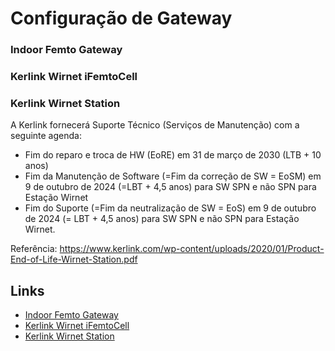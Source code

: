 # Configuração de Gateway

### Indoor Femto Gateway
### Kerlink Wirnet iFemtoCell
### Kerlink Wirnet Station
A Kerlink fornecerá Suporte Técnico (Serviços de Manutenção) com a seguinte agenda:
* Fim do reparo e troca de HW (EoRE) em 31 de março de 2030 (LTB + 10 anos)
* Fim da Manutenção de Software (=Fim da correção de SW = EoSM) em 9 de outubro de 2024 (=LBT + 4,5 anos) para SW SPN e não SPN para Estação Wirnet
* Fim do Suporte (=Fim da neutralização de SW = EoS) em 9 de outubro de 2024 (= LBT + 4,5 anos) para SW SPN e não SPN para Estação Wirnet.

Referência: <https://www.kerlink.com/wp-content/uploads/2020/01/Product-End-of-Life-Wirnet-Station.pdf>


## Links
* [Indoor Femto Gateway](https://www.browan.com/product/indoor-femto-gateway/detail)
* [Kerlink Wirnet iFemtoCell](https://www.kerlink.com/product/wirnet-ifemtocell/)
* [Kerlink Wirnet Station](https://www.kerlink.com/product/wirnet-station/)
